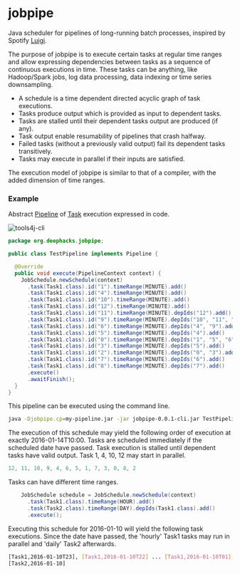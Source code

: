 # jobpipe
Java scheduler for pipelines of long-running batch processes, inspired by Spotify [Luigi](https://github.com/spotify/luigi).

The purpose of jobpipe is to execute certain tasks at regular time ranges and allow expressing dependencies
between tasks as a sequence of continuous executions in time. These tasks can be anything, like Hadoop/Spark jobs, log data processing, data indexing or time series downsampling. 

- A schedule is a time dependent directed acyclic graph of task executions. 
- Tasks produce output which is provided as input to dependent tasks. 
- Tasks are stalled until their dependent tasks output are produced (if any). 
- Task output enable resumability of pipelines that crash halfway.
- Failed tasks (without a previously valid output) fail its dependent tasks transitively. 
- Tasks may execute in parallel if their inputs are satisfied.

The execution model of jobpipe is similar to that of a compiler, with the added dimension of time ranges. 

### Example

Abstract [Pipeline](https://github.com/deephacks/jobpipe/blob/master/core/src/main/java/org/deephacks/jobpipe/Pipeline.java) of [Task](https://github.com/deephacks/jobpipe/blob/master/core/src/main/java/org/deephacks/jobpipe/Task.java) execution expressed in code.

![tools4j-cli](https://raw.github.com/deephacks/jobpipe/master/core/src/test/java/org/deephacks/jobpipe/dag.png)

```java
package org.deephacks.jobpipe;

public class TestPipeline implements Pipeline {

  @Override
  public void execute(PipelineContext context) {
    JobSchedule.newSchedule(context)
      .task(Task1.class).id("1").timeRange(MINUTE).add()
      .task(Task1.class).id("4").timeRange(MINUTE).add()
      .task(Task1.class).id("10").timeRange(MINUTE).add()
      .task(Task1.class).id("12").timeRange(MINUTE).add()
      .task(Task1.class).id("11").timeRange(MINUTE).depIds("12").add()
      .task(Task1.class).id("9").timeRange(MINUTE).depIds("10", "11", "12").add()
      .task(Task1.class).id("6").timeRange(MINUTE).depIds("4", "9").add()
      .task(Task1.class).id("5").timeRange(MINUTE).depIds("4").add()
      .task(Task1.class).id("0").timeRange(MINUTE).depIds("1", "5", "6").add()
      .task(Task1.class).id("3").timeRange(MINUTE).depIds("5").add()
      .task(Task1.class).id("2").timeRange(MINUTE).depIds("0", "3").add()
      .task(Task1.class).id("7").timeRange(MINUTE).depIds("6").add()
      .task(Task1.class).id("8").timeRange(MINUTE).depIds("7").add()
      .execute()
      .awaitFinish();
  }
}
```
This pipeline can be executed using the command line.

```bash
java -Djobpipe.cp=my-pipeline.jar -jar jobpipe-0.0.1-cli.jar TestPipeline -range 2015-01-14T10:00
```

The execution of this schedule may yield the following order of execution at exactly 2016-01-14T10:00. Tasks are scheduled immediately if the scheduled date have passed. Task execution is stalled until dependent tasks have valid output. Task 1, 4, 10, 12 may start in parallel.

```java
12, 11, 10, 9, 4, 6, 5, 1, 7, 3, 0, 8, 2
```

Tasks can have different time ranges.

```java
    JobSchedule schedule = JobSchedule.newSchedule(context)
      .task(Task1.class).timeRange(HOUR).add()
      .task(Task2.class).timeRange(DAY).depIds(Task1.class).add()
      .execute();
```

Executing this schedule for 2016-01-10 will yield the following task executions. Since the date have passed, the 'hourly' Task1 tasks may run in parallel and 'daily' Task2 afterwards.

```bash
[Task1,2016-01-10T23], [Task1,2016-01-10T22] ... [Task1,2016-01-10T01], [Task1,2016-01-10T00]
[Task2,2016-01-10]
```

